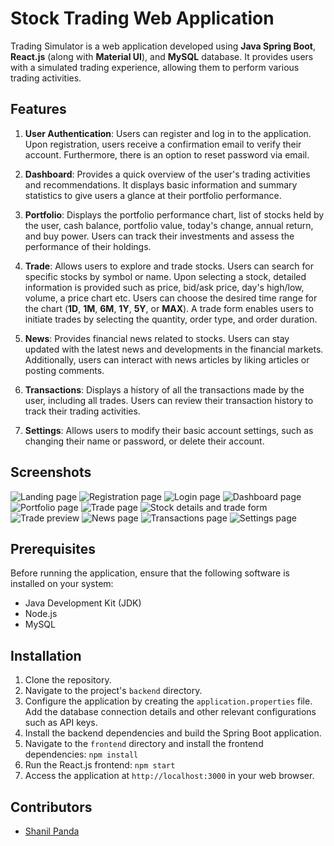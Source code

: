 # Stock Trading Web Application

Trading Simulator is a web application developed using **Java Spring Boot**, **React.js** (along with **Material UI**), and **MySQL** database. It provides users with a simulated trading experience, allowing them to perform various trading activities.

## Features

1. **User Authentication**: Users can register and log in to the application. Upon registration, users receive a confirmation email to verify their account. Furthermore, there is an option to reset password via email.

2. **Dashboard**: Provides a quick overview of the user's trading activities and recommendations. It displays basic information and summary statistics to give users a glance at their portfolio performance.

3. **Portfolio**: Displays the portfolio performance chart, list of stocks held by the user, cash balance, portfolio value, today's change, annual return, and buy power. Users can track their investments and assess the performance of their holdings.

4. **Trade**: Allows users to explore and trade stocks. Users can search for specific stocks by symbol or name. Upon selecting a stock, detailed information is provided such as price, bid/ask price, day's high/low, volume, a price chart etc. Users can choose the desired time range for the chart (**1D**, **1M**, **6M**, **1Y**, **5Y**, or **MAX**). A trade form enables users to initiate trades by selecting the quantity, order type, and order duration.

5. **News**: Provides financial news related to stocks. Users can stay updated with the latest news and developments in the financial markets. Additionally, users can interact with news articles by liking articles or posting comments.

6. **Transactions**: Displays a history of all the transactions made by the user, including all trades. Users can review their transaction history to track their trading activities.

7. **Settings**: Allows users to modify their basic account settings, such as changing their name or password, or delete their account.

## Screenshots

![Landing page](/frontend/screenshots/landing-page.png)
![Registration page](/frontend/screenshots/register.png)
![Login page](/frontend/screenshots/login.png)
![Dashboard page](/frontend/screenshots/dashboard.png)
![Portfolio page](/frontend/screenshots/portfolio.png)
![Trade page](/frontend/screenshots/trade.png)
![Stock details and trade form](/frontend/screenshots/trade-form.png)
![Trade preview](/frontend/screenshots/trade-confirm.png)
![News page](/frontend/screenshots/news.png)
![Transactions page](/frontend/screenshots/transactions.png)
![Settings page](/frontend/screenshots/settings.png)

## Prerequisites

Before running the application, ensure that the following software is installed on your system:

- Java Development Kit (JDK)
- Node.js
- MySQL

## Installation

1. Clone the repository.
2. Navigate to the project's `backend` directory.
3. Configure the application by creating the `application.properties` file. Add the database connection details and other relevant configurations such as API keys.
4. Install the backend dependencies and build the Spring Boot application.
5. Navigate to the `frontend` directory and install the frontend dependencies: `npm install`
6. Run the React.js frontend: `npm start`
7. Access the application at `http://localhost:3000` in your web browser.

## Contributors

- [Shanil Panda](https://github.com/gladiatorpanda)
